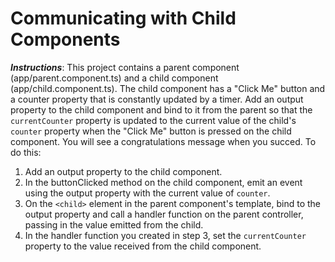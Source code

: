 # Communicating with Child Components

**_Instructions_**: This project contains a parent component (app/parent.component.ts) and a child component
(app/child.component.ts). The child component has a "Click Me" button and a counter property that is
constantly updated by a timer. Add an output property to the child component and bind to it from the parent
so that the `currentCounter` property is updated to the current value of the child's `counter` property when
the "Click Me" button is pressed on the child component. You will see a congratulations message when you
succed. To do this:

1. Add an output property to the child component.
2. In the buttonClicked method on the child component, emit an event using the output property with the
   current value of `counter`.
3. On the `<child>` element in the parent component's template, bind to the output property and call a
   handler function on the parent controller, passing in the value emitted from the child.
4. In the handler function you created in step 3, set the `currentCounter` property to the value received
   from the child component.
